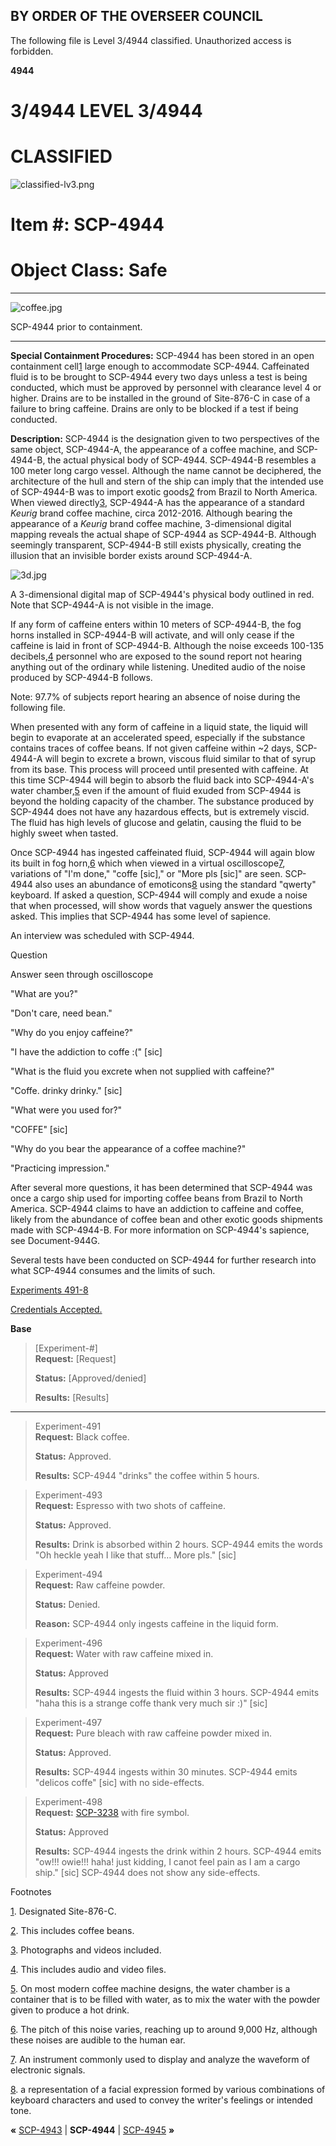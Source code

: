   
  
  
  
  
  
  
  

BY ORDER OF THE OVERSEER COUNCIL
--------------------------------

The following file is Level 3/4944 classified. Unauthorized access is forbidden.

**4944**

  
  

3/4944 LEVEL 3/4944
===================

CLASSIFIED
==========

![classified-lv3.png](http://www.scp-wiki.net/local--files/component:classified-decoration-base/classified-lv3.png)

Item #: SCP-4944
================

Object Class: Safe
==================

* * *

![coffee.jpg](http://scp-wiki.wdfiles.com/local--files/scp-4944/coffee.jpg)

SCP-4944 prior to containment.

* * *

**Special Containment Procedures:** SCP-4944 has been stored in an open containment cell[1](javascript:;) large enough to accommodate SCP-4944. Caffeinated fluid is to be brought to SCP-4944 every two days unless a test is being conducted, which must be approved by personnel with clearance level 4 or higher. Drains are to be installed in the ground of Site-876-C in case of a failure to bring caffeine. Drains are only to be blocked if a test if being conducted.

**Description:** SCP-4944 is the designation given to two perspectives of the same object, SCP-4944-A, the appearance of a coffee machine, and SCP-4944-B, the actual physical body of SCP-4944. SCP-4944-B resembles a 100 meter long cargo vessel. Although the name cannot be deciphered, the architecture of the hull and stern of the ship can imply that the intended use of SCP-4944-B was to import exotic goods[2](javascript:;) from Brazil to North America. When viewed directly[3](javascript:;), SCP-4944-A has the appearance of a standard _Keurig_ brand coffee machine, circa 2012-2016. Although bearing the appearance of a _Keurig_ brand coffee machine, 3-dimensional digital mapping reveals the actual shape of SCP-4944 as SCP-4944-B. Although seemingly transparent, SCP-4944-B still exists physically, creating the illusion that an invisible border exists around SCP-4944-A.

![3d.jpg](http://scp-wiki.wdfiles.com/local--files/scp-4944/3d.jpg)

A 3-dimensional digital map of SCP-4944's physical body outlined in red. Note that SCP-4944-A is not visible in the image.

If any form of caffeine enters within 10 meters of SCP-4944-B, the fog horns installed in SCP-4944-B will activate, and will only cease if the caffeine is laid in front of SCP-4944-B. Although the noise exceeds 100-135 decibels,[4](javascript:;) personnel who are exposed to the sound report not hearing anything out of the ordinary while listening. Unedited audio of the noise produced by SCP-4944-B follows.

Note: 97.7% of subjects report hearing an absence of noise during the following file.

When presented with any form of caffeine in a liquid state, the liquid will begin to evaporate at an accelerated speed, especially if the substance contains traces of coffee beans. If not given caffeine within ~2 days, SCP-4944-A will begin to excrete a brown, viscous fluid similar to that of syrup from its base. This process will proceed until presented with caffeine. At this time SCP-4944 will begin to absorb the fluid back into SCP-4944-A's water chamber,[5](javascript:;) even if the amount of fluid exuded from SCP-4944 is beyond the holding capacity of the chamber. The substance produced by SCP-4944 does not have any hazardous effects, but is extremely viscid. The fluid has high levels of glucose and gelatin, causing the fluid to be highly sweet when tasted.

Once SCP-4944 has ingested caffeinated fluid, SCP-4944 will again blow its built in fog horn,[6](javascript:;) which when viewed in a virtual oscilloscope[7](javascript:;), variations of "I'm done," "coffe \[sic\]," or "More pls \[sic\]" are seen. SCP-4944 also uses an abundance of emoticons[8](javascript:;) using the standard "qwerty" keyboard. If asked a question, SCP-4944 will comply and exude a noise that when processed, will show words that vaguely answer the questions asked. This implies that SCP-4944 has some level of sapience.

An interview was scheduled with SCP-4944.

Question

Answer seen through oscilloscope

"What are you?"

"Don't care, need bean."

"Why do you enjoy caffeine?"

"I have the addiction to coffe :(" \[sic\]

"What is the fluid you excrete when not supplied with caffeine?"

"Coffe. drinky drinky." \[sic\]

"What were you used for?"

"COFFE" \[sic\]

"Why do you bear the appearance of a coffee machine?"

"Practicing impression."

After several more questions, it has been determined that SCP-4944 was once a cargo ship used for importing coffee beans from Brazil to North America. SCP-4944 claims to have an addiction to caffeine and coffee, likely from the abundance of coffee bean and other exotic goods shipments made with SCP-4944-B. For more information on SCP-4944's sapience, see Document-944G.

Several tests have been conducted on SCP-4944 for further research into what SCP-4944 consumes and the limits of such.

[Experiments 491-8](javascript:;)

[Credentials Accepted.](javascript:;)

**Base**

> \[Experiment-#\]  
> **Request:** \[Request\]
> 
> **Status:** \[Approved/denied\]
> 
> **Results:** \[Results\]

* * *

> Experiment-491  
> **Request:** Black coffee.
> 
> **Status:** Approved.
> 
> **Results:** SCP-4944 "drinks" the coffee within 5 hours.

> Experiment-493  
> **Request:** Espresso with two shots of caffeine.
> 
> **Status:** Approved.
> 
> **Results:** Drink is absorbed within 2 hours. SCP-4944 emits the words "Oh heckle yeah I like that stuff… More pls." \[sic\]

> Experiment-494  
> **Request:** Raw caffeine powder.
> 
> **Status:** Denied.
> 
> **Reason:** SCP-4944 only ingests caffeine in the liquid form.

> Experiment-496  
> **Request:** Water with raw caffeine mixed in.
> 
> **Status:** Approved
> 
> **Results:** SCP-4944 ingests the fluid within 3 hours. SCP-4944 emits "haha this is a strange coffe thank very much sir :)" \[sic\]

> Experiment-497  
> **Request:** Pure bleach with raw caffeine powder mixed in.
> 
> **Status:** Approved.
> 
> **Results:** SCP-4944 ingests within 30 minutes. SCP-4944 emits "delicos coffe" \[sic\] with no side-effects.

> Experiment-498  
> **Request:** [SCP-3238](http://www.scp-wiki.net/scp-3238) with fire symbol.
> 
> **Status:** Approved
> 
> **Results:** SCP-4944 ingests the drink within 2 hours. SCP-4944 emits "ow!!! owie!!! haha! just kidding, I canot feel pain as I am a cargo ship." \[sic\] SCP-4944 does not show any side-effects.

  
  
  

Footnotes

[1](javascript:;). Designated Site-876-C.

[2](javascript:;). This includes coffee beans.

[3](javascript:;). Photographs and videos included.

[4](javascript:;). This includes audio and video files.

[5](javascript:;). On most modern coffee machine designs, the water chamber is a container that is to be filled with water, as to mix the water with the powder given to produce a hot drink.

[6](javascript:;). The pitch of this noise varies, reaching up to around 9,000 Hz, although these noises are audible to the human ear.

[7](javascript:;). An instrument commonly used to display and analyze the waveform of electronic signals.

[8](javascript:;). a representation of a facial expression formed by various combinations of keyboard characters and used to convey the writer's feelings or intended tone.

**«** [SCP-4943](/scp-4943) | **SCP-4944** | [SCP-4945](/scp-4945) **»**